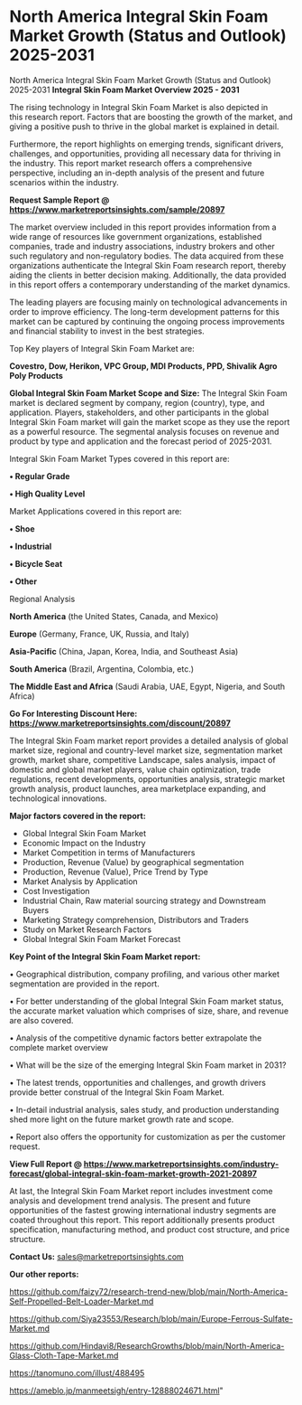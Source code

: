 # North America Integral Skin Foam Market Growth (Status and Outlook) 2025-2031
 North America Integral Skin Foam Market Growth (Status and Outlook) 2025-2031
<Strong> Integral Skin Foam Market Overview 2025 - 2031</strong>

The rising technology in Integral Skin Foam Market is also depicted in this research report. Factors that are boosting the growth of the market, and giving a positive push to thrive in the global market is explained in detail.

Furthermore, the report highlights on emerging trends, significant drivers, challenges, and opportunities, providing all necessary data for thriving in the industry. This report market research offers a comprehensive perspective, including an in-depth analysis of the present and future scenarios within the industry.

<strong>Request Sample Report @ <a href=https://www.marketreportsinsights.com/sample/20897>https://www.marketreportsinsights.com/sample/20897</a></strong>

The market overview included in this report provides information from a wide range of resources like government organizations, established companies, trade and industry associations, industry brokers and other such regulatory and non-regulatory bodies. The data acquired from these organizations authenticate the Integral Skin Foam research report, thereby aiding the clients in better decision making. Additionally, the data provided in this report offers a contemporary understanding of the market dynamics.

The leading players are focusing mainly on technological advancements in order to improve efficiency. The long-term development patterns for this market can be captured by continuing the ongoing process improvements and financial stability to invest in the best strategies.

Top Key players of Integral Skin Foam Market are:

<strong>Covestro, Dow, Herikon, VPC Group, MDI Products, PPD, Shivalik Agro Poly Products</strong>

<strong><b>Global Integral Skin Foam Market Scope and Size:</b></strong>
The Integral Skin Foam market is declared segment by company, region (country), type, and application. Players, stakeholders, and other participants in the global Integral Skin Foam market will gain the market scope as they use the report as a powerful resource. The segmental analysis focuses on revenue and product by type and application and the forecast period of 2025-2031.

Integral Skin Foam Market Types covered in this report are:

<strong>• Regular Grade

• High Quality Level</strong>

Market Applications covered in this report are:

<strong>• Shoe

• Industrial

• Bicycle Seat

• Other</strong> 

Regional Analysis

<strong>North America</strong> (the United States, Canada, and Mexico)

<strong>Europe</strong> (Germany, France, UK, Russia, and Italy)

<strong>Asia-Pacific</strong> (China, Japan, Korea, India, and Southeast Asia)

<strong>South America</strong> (Brazil, Argentina, Colombia, etc.)

<strong>The Middle East and Africa</strong> (Saudi Arabia, UAE, Egypt, Nigeria, and South Africa)

<strong>Go For Interesting Discount Here: <a href=https://www.marketreportsinsights.com/discount/20897>https://www.marketreportsinsights.com/discount/20897</a></strong>

The Integral Skin Foam market report provides a detailed analysis of global market size, regional and country-level market size, segmentation market growth, market share, competitive Landscape, sales analysis, impact of domestic and global market players, value chain optimization, trade regulations, recent developments, opportunities analysis, strategic market growth analysis, product launches, area marketplace expanding, and technological innovations.

<strong><b>Major factors covered in the report:</b></strong>
<ul>
  <li>Global Integral Skin Foam Market </li>
  <li>Economic Impact on the Industry</li>
  <li>Market Competition in terms of Manufacturers</li>
  <li>Production, Revenue (Value) by geographical segmentation</li>
  <li>Production, Revenue (Value), Price Trend by Type</li>
  <li>Market Analysis by Application</li>
  <li>Cost Investigation</li>
  <li>Industrial Chain, Raw material sourcing strategy and Downstream Buyers</li>
  <li>Marketing Strategy comprehension, Distributors and Traders</li>
  <li>Study on Market Research Factors</li>
  <li>Global Integral Skin Foam Market Forecast</li>
</ul>

<strong><b>Key Point of the Integral Skin Foam Market report:</b></strong>

• Geographical distribution, company profiling, and various other market segmentation are provided in the report.

• For better understanding of the global Integral Skin Foam market status, the accurate market valuation which comprises of size, share, and revenue are also covered.

• Analysis of the competitive dynamic factors better extrapolate the complete market overview

• What will be the size of the emerging Integral Skin Foam market in 2031?

• The latest trends, opportunities and challenges, and growth drivers provide better construal of the Integral Skin Foam Market.

• In-detail industrial analysis, sales study, and production understanding shed more light on the future market growth rate and scope.

• Report also offers the opportunity for customization as per the customer request.

<strong><b>View Full Report @ <a href=https://www.marketreportsinsights.com/industry-forecast/global-integral-skin-foam-market-growth-2021-20897>https://www.marketreportsinsights.com/industry-forecast/global-integral-skin-foam-market-growth-2021-20897</a></b></strong>


At last, the Integral Skin Foam Market report includes investment come analysis and development trend analysis. The present and future opportunities of the fastest growing international industry segments are coated throughout this report. This report additionally presents product specification, manufacturing method, and product cost structure, and price structure.

<strong>Contact Us:</strong>
sales@marketreportsinsights.com

<strong>Our other reports:</strong>

<a href=https://github.com/faizy72/research-trend-new/blob/main/North-America-Self-Propelled-Belt-Loader-Market.md>https://github.com/faizy72/research-trend-new/blob/main/North-America-Self-Propelled-Belt-Loader-Market.md</a>

<a href=https://github.com/Siya23553/Research/blob/main/Europe-Ferrous-Sulfate-Market.md>https://github.com/Siya23553/Research/blob/main/Europe-Ferrous-Sulfate-Market.md</a>

<a href=https://github.com/Hindavi8/ResearchGrowths/blob/main/North-America-Glass-Cloth-Tape-Market.md>https://github.com/Hindavi8/ResearchGrowths/blob/main/North-America-Glass-Cloth-Tape-Market.md</a>

<a href=https://tanomuno.com/illust/488495>https://tanomuno.com/illust/488495</a>

<a href=https://ameblo.jp/manmeetsigh/entry-12888024671.html>https://ameblo.jp/manmeetsigh/entry-12888024671.html</a>"
